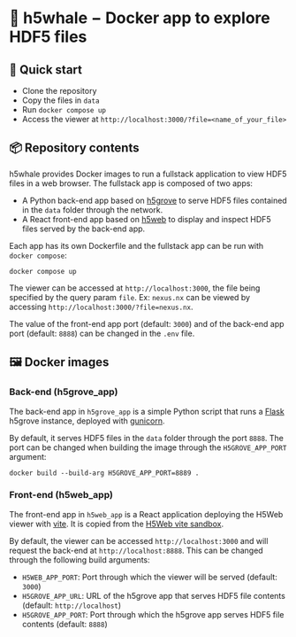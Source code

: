 # 🐳 h5whale − Docker app to explore HDF5 files

## 🚀 Quick start

- Clone the repository
- Copy the files in `data`
- Run `docker compose up`
- Access the viewer at `http://localhost:3000/?file=<name_of_your_file>`

## 📦 Repository contents

h5whale provides Docker images to run a fullstack application to view HDF5 files in a web browser. The fullstack app is composed of two apps:

- A Python back-end app based on [h5grove](https://github.com/silx-kit/h5grove) to serve HDF5 files contained in the `data` folder through the network.
- A React front-end app based on [h5web](https://github.com/silx-kit/h5web) to display and inspect HDF5 files served by the back-end app.

Each app has its own Dockerfile and the fullstack app can be run with `docker compose`:

```
docker compose up
```

The viewer can be accessed at `http://localhost:3000`, the file being specified by the query param `file`. Ex: `nexus.nx` can be viewed by accessing `http://localhost:3000/?file=nexus.nx`.

The value of the front-end app port (default: `3000`) and of the back-end app port (default: `8888`) can be changed in the `.env` file.

## 🖼️ Docker images 

### Back-end (h5grove_app)

The back-end app in `h5grove_app` is a simple Python script that runs a [Flask](https://flask.palletsprojects.com/) h5grove instance, deployed with [gunicorn](https://gunicorn.org/).

By default, it serves HDF5 files in the `data` folder through the port `8888`. The port can be changed when building the image through the `H5GROVE_APP_PORT` argument:

```
docker build --build-arg H5GROVE_APP_PORT=8889 .
```

### Front-end (h5web_app)

The front-end app in `h5web_app` is a React application deploying the H5Web viewer with [vite](https://vitejs.dev/). It is copied from the [H5Web vite sandbox](https://codesandbox.io/s/h5webapp-vite-5c204).

By default, the viewer can be accessed `http://localhost:3000` and will request the back-end at `http://localhost:8888`. This can be changed through the following build arguments:

- `H5WEB_APP_PORT`: Port through which the viewer will be served (default: `3000`)
- `H5GROVE_APP_URL`: URL of the h5grove app that serves HDF5 file contents (default: `http://localhost`)
- `H5GROVE_APP_PORT`: Port through which the h5grove app serves HDF5 file contents (default: `8888`)
